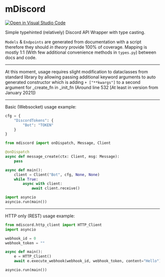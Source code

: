 # mDiscord
[![Open in Visual Studio Code](https://open.vscode.dev/badges/open-in-vscode.svg)](https://open.vscode.dev/Mmesek/mdiscord)

Simple typehinted (relatively) Discord API Wrapper with type casting.

`Models` & `Endpoints` are generated from documentation with a script therefore they should *in theory* provide 100% of coverage. 
Mapping is mostly 1:1 (With few additional convenience methods in `types.py`) between docs and code.

---
At this moment, usage requires slight modification to dataclasses from standard library by allowing passing additional keyword arguments to auto generated constructor
which is adding `+ ["**kwargs"]` to a second argument for _create_fn in _init_fn (Around line 532 [At least in version from January 2021])



---

Basic (Websocket) usage example:
```python
cfg = {
    "DiscordTokens": {
        "Bot": "TOKEN"
    }
}

from mdiscord import onDispatch, Message, Client

@onDispatch
async def message_create(ctx: Client, msg: Message):
    pass

async def main():
    client = Client("Bot", cfg, None, None)
    while True:
        async with client:
            await client.receive()

import asyncio
asyncio.run(main())
```

---

HTTP only (REST) usage example:
```python
from mdiscord.http_client import HTTP_Client
import asyncio

webhook_id = 0
webhook_token = ""

async def main():
    e = HTTP_Client()
    await e.execute_webhook(webhook_id, webhook_token, content="Hello")

asyncio.run(main())
```